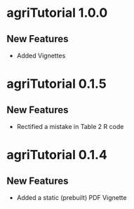 # agriTutorial 1.0.0
## New Features 

* Added Vignettes



# agriTutorial 0.1.5
## New Features 

* Rectified a mistake in Table 2 R code


# agriTutorial 0.1.4
## New Features 

* Added a static (prebuilt) PDF Vignette

